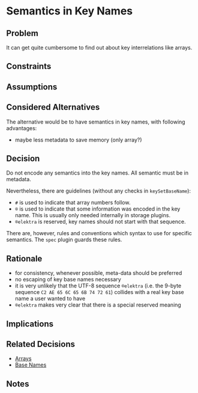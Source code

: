 # Semantics in Key Names

## Problem

It can get quite cumbersome to find out about key interrelations like arrays.

## Constraints

## Assumptions

## Considered Alternatives

The alternative would be to have semantics in key names, with following advantages:

- maybe less metadata to save memory (only array?)

## Decision

Do not encode any semantics into the key names.
All semantic must be in metadata.

Nevertheless, there are guidelines (without any checks in `keySetBaseName`):

- `#` is used to indicate that array numbers follow.
- `®` is used to indicate that some information was encoded in the key name.
  This is usually only needed internally in storage plugins.
- `®elektra` is reserved, key names should not start with that sequence.

There are, however, rules and conventions which syntax to use for specific semantics.
The `spec` plugin guards these rules.

## Rationale

- for consistency, whenever possible, meta-data should be preferred
- no escaping of key base names necessary
- it is very unlikely that the UTF-8 sequence `®elektra` (i.e. the 9-byte sequence `C2 AE 65 6C 65 6B 74 72 61`) collides with a real key base name
  a user wanted to have
- `®elektra` makes very clear that there is a special reserved meaning

## Implications

## Related Decisions

- [Arrays](array.md)
- [Base Names](base_name.md)

## Notes
